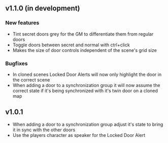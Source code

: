 ## v1.1.0 (in development)
### New features
- Tint secret doors grey for the GM to differentiate them from regular doors
- Toggle doors between secret and normal with ctrl+click
- Makes the size of door controls independent of the scene's grid size

### Bugfixes
- In cloned scenes Locked Door Alerts will now only highlight the door in the correct scene
- When adding a door to a synchronization group it will now assume the correct state if it's being synchronized with it's twin door on a cloned map

## v1.0.1
- When adding a door to a synchronization group adjust it's state to bring it in sync with the other doors
- Use the players character as speaker for the Locked Door Alert
